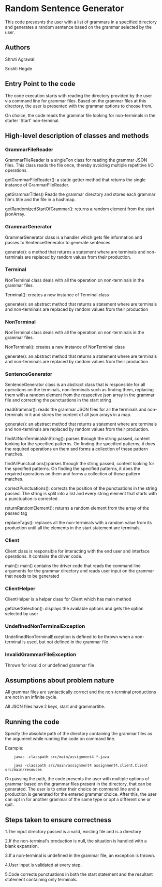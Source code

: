 
# Random Sentence Generator 
This code presesnts the user with a list of grammars in a specified directory and
generates a random sentence based on the grammar selected by the user.

## Authors
Shruti Agrawal

Srishti Hegde


## Entry Point to the code

The code execution starts with reading the directory provided by the user via command line for grammar files.
Based on the grammar files at this directory, the user is presented with the grammar options to choose from.

On choice, the code reads the grammar file looking for non-terminals in the starter 'Start' non-terminal.


## High-level description of classes and methods

### GrammarFileReader

GrammarFileReader is a singleTon class for reading the grammar JSON files. This class reads the file once, thereby avoiding multiple repetitive I/O operations.

getGrammarFileReader(): a static getter method that returns the single instance of GrammarFileReader.

getGrammarTitles() Reads the grammar directory and stores each grammar file's title and the file in a hashmap.

getRandomizedStartOfGrammar(): returns a random element from the start jsonArray.

### GrammarGenerator 
GrammarGenerator class is a handler which gets file information and passes to SentenceGenerator to generate sentences

generate(): a method that returns a statement where are terminals and non-terminals are replaced by random values from their production.


### Terminal
NonTerminal class deals with all the operation on non-terminals in the grammar files.

Terminal(): creates a new instance of Terminal class

generate(): an abstract method that returns a statement where are terminals and non-terminals 
are replaced by random values from their production

### NonTerminal
NonTerminal class deals with all the operation on non-terminals in the grammar files.

NonTerminal(): creates a new instance of NonTerminal class

generate(): an abstract method that returns a statement where are terminals and non-terminals 
are replaced by random values from their production

### SentenceGenerator
SentenceGenerator class is an abstract class that is responsible for all operations on the terminals, non-terminals such as finding them, replacing them with a random element from the respective json array in the grammar file and correcting the punctuations in the start string.

readGrammar(): reads the grammar JSON files for all the terminals and non-terminals in it and stores the content of all json arrays in a map.

generate(): an abstract method that returns a statement where are terminals and non-terminals are replaced by random values from their production.

findAllNonTerminalsInString(): parses through the string passed, content looking for the specified patterns. On finding the specified patterns, it does the required operations on them and forms a collection of these pattern matches.

findAllPunctuations():parses through the string passed, content looking for the specified patterns. On finding the specified patterns, it does the required operations on them and forms a collection of these pattern matches.

correctPunctuations(): corrects the position of the punctuations in the string passed. The string is split into a list and every string element that starts with a punctuation is corrected.

returnRandomElement(): returns a random element from the array of the passed tag

replaceTags(): replaces all the non-terminals with a random value from its production until all the elements in the start statement are terminals.


### Client
Client class is responsible for interacting with the end user and interface operations. It contains the driver code.

main(): main() contains the driver code that reads the command line arguments for the grammar directory and reads user input on the grammar that needs to be generated

### ClientHelper 
ClientHelper is a helper class for Client which has main method

getUserSelection(): displays the available options and gets the option selected by user

### UndefinedNonTerminalException
UndefinedNonTerminalException is defined to be thrown when a non-terminal is used, but not defined in the grammar file

### InvalidGrammarFileException
Thrown for invalid or undefined grammar file

## Assumptions about problem nature

All grammar files are syntactically correct and the non-terminal productions are not in an infinite cycle.

All JSON files have 2 keys, start and grammartitle.

## Running the code
Specify the absolute path of the directory containing the grammar files as the argument while running the code on command line.

Example: 

        javac -classpath src/main/assignment4 *.java

        java -classpath src/main/assignment4 assignment4.client.Client src/main/resouces

On passing the path, the code presents the user with multiple options of grammar based on the grammar files present in the directory, that can be generated.
The user is to enter their choice on command line and a production is generated for the entered grammar choice.
After this, the user can opt in for another grammar of the same type or opt a different one or quit.

## Steps taken to ensure correctness

1.The input directory passed is a valid, existing file and is a directory

2.If the non-terminal's production is null, the situation is handled with a blank expansion. 

3.If a non-terminal is undefined in the grammar file, an exception is thrown.

4.User input is validated at every step.

5.Code corrects punctuations in both the start statement and the resultant statement containing only terminals.


